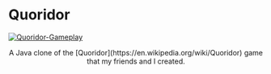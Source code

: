 # Quoridor


[![Quoridor-Gameplay](https://user-images.githubusercontent.com/25506296/126870928-1af1897c-3a04-42e3-a521-261558db7fff.png)](https://youtu.be/AH9ERrlJgVs)


<p style="text-align: center;">
  A Java clone of the [Quoridor](https://en.wikipedia.org/wiki/Quoridor) game that my friends and I created.
</p>
